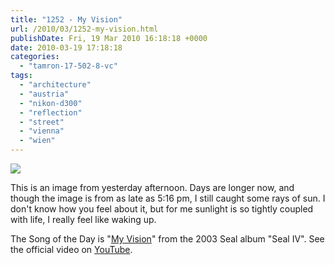 ```yaml
---
title: "1252 - My Vision"
url: /2010/03/1252-my-vision.html
publishDate: Fri, 19 Mar 2010 16:18:18 +0000
date: 2010-03-19 17:18:18
categories: 
  - "tamron-17-502-8-vc"
tags: 
  - "architecture"
  - "austria"
  - "nikon-d300"
  - "reflection"
  - "street"
  - "vienna"
  - "wien"
---
```

<a target="_blank" href="https://d25zfm9zpd7gm5.cloudfront.net/1200x1200/2010/20100318_171550_ps.jpg"><img src="https://d25zfm9zpd7gm5.cloudfront.net/0600x0600/2010/20100318_171550_ps.jpg" /></a>

This is an image from yesterday afternoon. Days are longer now, and though the image is from as late as 5:16&nbsp;pm, I still caught some rays of sun. I don't know how you feel about it, but for me sunlight is so tightly coupled with life, I really feel like waking up.

 The Song of the Day is "<a target="_blank" href="http://www.lyricsmode.com/lyrics/s/seal/my_vision.html">My Vision</a>" from the 2003 Seal album "Seal IV". See the official video on <a target="_blank" href="http://www.youtube.com/watch?v=Vpc3lFR0AwY">YouTube</a>.

